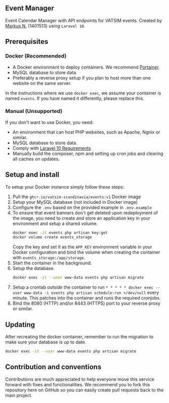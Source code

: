 ## Event Manager
Event Calendar Manager with API endpoints for VATSIM events. Created by [Markus N.](https://github.com/Marko259) (1401513) using `Laravel 10`.

## Prerequisites

### Docker (Recommended)
- A Docker environment to deploy containers. We recommend [Portainer](https://www.portainer.io/).
- MySQL database to store data.
- Preferably a reverse proxy setup if you plan to host more than one website on the same server.

In the instructions where we use `docker exec`, we assume your container is named `events`. If you have named it differently, please replace this.

### Manual (Unsupported)
If you don't want to use Docker, you need:
- An environment that can host PHP websites, such as Apache, Ngnix or similar.
- MySQL database to store data.
- Comply with [Laravel 10 Requirements](https://laravel.com/docs/10.x/deployment)
- Manually build the composer, npm and setting up cron jobs and clearing all caches on updates.

## Setup and install

To setup your Docker instance simply follow these steps:
1. Pull the `ghcr.io/vatsim-scandinavia/events:v1` Docker image
2. Setup your MySQL database (not included in Docker image)
3. Configure the `.env` based on the provided example in `.env.example`
4. To ensure that event banners don't get deleted upon redeployment of the image, you need to create and store an application key in your environment and setup a shared volume. 
   ```sh
   docker exec -it events php artisan key:get
   docker volume create events_storage
   ```
   Copy the key and set it as the `APP_KEY` environment variable in your Docker configuration and bind the volume when creating the container with `events_storage:/app/storage`.
5. Start the container in the background.
6. Setup the database.
   ```sh
   docker exec -it --user www-data events php artisan migrate
   ```
7. Setup a crontab _outside_ the container to run `* * * * * docker exec --user www-data -i events php artisan schedule:run >/dev/null` every minute. This patches into the container and runs the required cronjobs.
8. Bind the 8080 (HTTP) and/or 8443 (HTTPS) port to your reverse proxy or similar.

## Updating

After recreating the docker container, remember to run the migration to make sure your database is up to date.
```sh
docker exec -it --user www-data events php artisan migrate
```

## Contribution and conventions
Contributions are much appreciated to help everyone move this service forward with fixes and functionalities. We recommend you to fork this repository here on GitHub so you can easily create pull requests back to the main project.